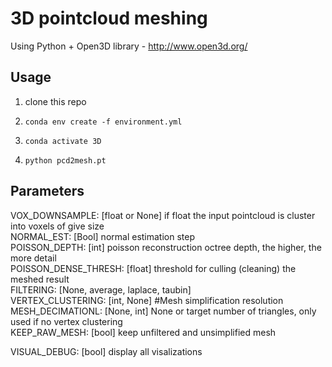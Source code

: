 # 3D pointcloud meshing
Using Python + Open3D library - http://www.open3d.org/ 

## Usage
1. clone this repo

2. ``` conda env create -f environment.yml ```
3. ``` conda activate 3D ```
4. ``` python pcd2mesh.pt ```


## Parameters

VOX_DOWNSAMPLE: [float or None] if float the input pointcloud is cluster into voxels of give size  
NORMAL_EST: [Bool]  normal estimation step  
POISSON_DEPTH: [int]  poisson reconstruction octree depth, the higher, the more detail  
POISSON_DENSE_THRESH: [float] threshold for culling (cleaning) the meshed result  
FILTERING: [None, average, laplace, taubin]  
VERTEX_CLUSTERING: [int, None] #Mesh simplification resolution  
MESH_DECIMATIONL: [None, int] None or target number of triangles, only used if no vertex clustering  
KEEP_RAW_MESH: [bool] keep unfiltered and unsimplified mesh  

VISUAL_DEBUG: [bool] display all visalizations  
